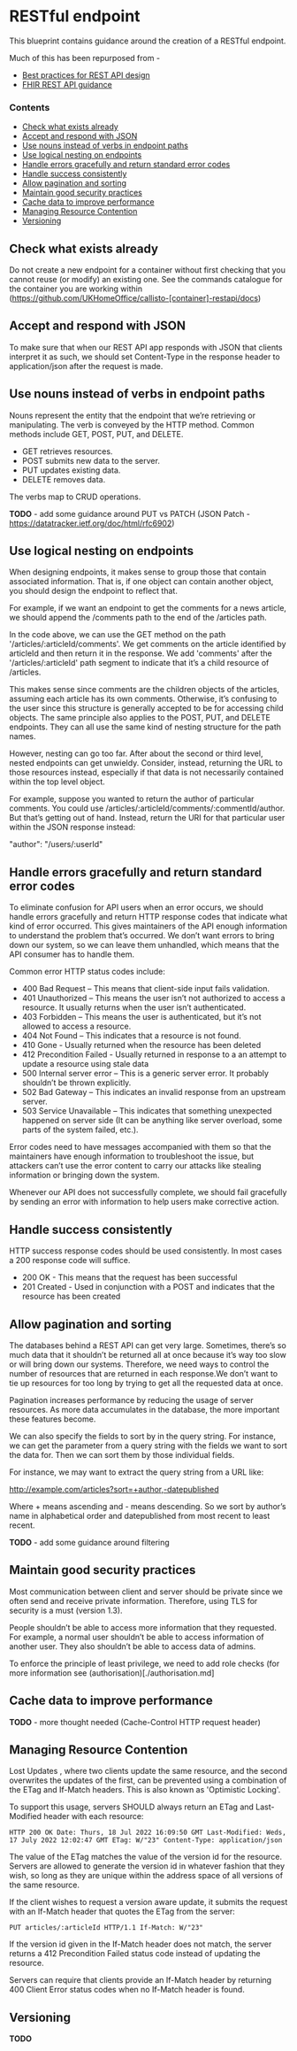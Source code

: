 # RESTful endpoint

This blueprint contains guidance around the creation of a RESTful endpoint. 

Much of this has been repurposed from - 

- [Best practices for REST API design](https://stackoverflow.blog/2020/03/02/best-practices-for-rest-api-design/#h-use-nouns-instead-of-verbs-in-endpoint-paths)
- [FHIR REST API guidance](https://hl7.org/fhir/http.html)

### Contents
- [Check what exists already](#Check-what-exists-already)
- [Accept and respond with JSON](#accept-and-respond-with-json)
- [Use nouns instead of verbs in endpoint paths](#use-nouns-instead-of-verbs-in-endpoint-paths)
- [Use logical nesting on endpoints](#use-logical-nesting-on-endpoints)
- [Handle errors gracefully and return standard error codes](#handle-errors-gracefully-and-return-standard-error-codes)
- [Handle success consistently](#handle-success-consistently)
- [Allow pagination and sorting](#allow-pagination-and-sorting)
- [Maintain good security practices](#maintain-good-security-practices)
- [Cache data to improve performance](#cache-data-to-improve-performance)
- [Managing Resource Contention](#managing-resource-contention)
- [Versioning](#versioning)

## Check what exists already
Do not create a new endpoint for a container without first checking that you cannot reuse (or modify) an existing one. See the commands catalogue for the container you are working within (https://github.com/UKHomeOffice/callisto-[container]-restapi/docs)

## Accept and respond with JSON
To make sure that when our REST API app responds with JSON that clients interpret it as such, we should set Content-Type in the response header to application/json after the request is made.

## Use nouns instead of verbs in endpoint paths
Nouns represent the entity that the endpoint that we’re retrieving or manipulating. The verb is conveyed by the HTTP method. Common methods include GET, POST, PUT, and DELETE.

- GET retrieves resources.
- POST submits new data to the server.
- PUT updates existing data.
- DELETE removes data.

The verbs map to CRUD operations.

**TODO** - add some guidance around PUT vs PATCH (JSON Patch - https://datatracker.ietf.org/doc/html/rfc6902)

## Use logical nesting on endpoints
When designing endpoints, it makes sense to group those that contain associated information. That is, if one object can contain another object, you should design the endpoint to reflect that. 

For example, if we want an endpoint to get the comments for a news article, we should append the /comments path to the end of the /articles path. 

In the code above, we can use the GET method on the path '/articles/:articleId/comments'. We get comments on the article identified by articleId and then return it in the response. We add 'comments' after the '/articles/:articleId' path segment to indicate that it’s a child resource of /articles.

This makes sense since comments are the children objects of the articles, assuming each article has its own comments. Otherwise, it’s confusing to the user since this structure is generally accepted to be for accessing child objects. The same principle also applies to the POST, PUT, and DELETE endpoints. They can all use the same kind of nesting structure for the path names.

However, nesting can go too far. After about the second or third level, nested endpoints can get unwieldy. Consider, instead, returning the URL to those resources instead, especially if that data is not necessarily contained within the top level object.

For example, suppose you wanted to return the author of particular comments. You could use /articles/:articleId/comments/:commentId/author. But that’s getting out of hand. Instead, return the URI for that particular user within the JSON response instead:

"author": "/users/:userId"

## Handle errors gracefully and return standard error codes
To eliminate confusion for API users when an error occurs, we should handle errors gracefully and return HTTP response codes that indicate what kind of error occurred. This gives maintainers of the API enough information to understand the problem that’s occurred. We don’t want errors to bring down our system, so we can leave them unhandled, which means that the API consumer has to handle them.

Common error HTTP status codes include:

- 400 Bad Request – This means that client-side input fails validation.
- 401 Unauthorized – This means the user isn’t not authorized to access a resource. It usually returns when the user isn’t authenticated.
- 403 Forbidden – This means the user is authenticated, but it’s not allowed to access a resource.
- 404 Not Found – This indicates that a resource is not found.
- 410 Gone - Usually returned when the resource has been deleted
- 412 Precondition Failed - Usually returned in response to a an attempt to update a resource using stale data
- 500 Internal server error – This is a generic server error. It probably shouldn’t be thrown explicitly.
- 502 Bad Gateway – This indicates an invalid response from an upstream server.
- 503 Service Unavailable – This indicates that something unexpected happened on server side (It can be anything like server overload, some parts of the system failed, etc.).

Error codes need to have messages accompanied with them so that the maintainers have enough information to troubleshoot the issue, but attackers can’t use the error content to carry our attacks like stealing information or bringing down the system.

Whenever our API does not successfully complete, we should fail gracefully by sending an error with information to help users make corrective action.

## Handle success consistently
HTTP success response codes should be used consistently. In most cases a 200 response code will suffice.

- 200 OK - This means that the request has been successful
- 201 Created - Used in conjunction with a POST and indicates that the resource has been created

## Allow pagination and sorting
The databases behind a REST API can get very large. Sometimes, there’s so much data that it shouldn’t be returned all at once because it’s way too slow or will bring down our systems. Therefore, we need ways to control the number of resources that are returned in each response.We don’t want to tie up resources for too long by trying to get all the requested data at once.

Pagination increases performance by reducing the usage of server resources. As more data accumulates in the database, the more important these features become.

We can also specify the fields to sort by in the query string. For instance, we can get the parameter from a query string with the fields we want to sort the data for. Then we can sort them by those individual fields. 

For instance, we may want to extract the query string from a URL like:

http://example.com/articles?sort=+author,-datepublished

Where + means ascending and - means descending. So we sort by author’s name in alphabetical order and datepublished from most recent to least recent.

**TODO** - add some guidance around filtering

## Maintain good security practices
Most communication between client and server should be private since we often send and receive private information. Therefore, using TLS for security is a must (version 1.3).

People shouldn’t be able to access more information that they requested. For example, a normal user shouldn’t be able to access information of another user. They also shouldn’t be able to access data of admins.

To enforce the principle of least privilege, we need to add role checks (for more information see (authorisation)[./authorisation.md]

## Cache data to improve performance
**TODO** - more thought needed (Cache-Control HTTP request header)


## Managing Resource Contention 
Lost Updates , where two clients update the same resource, and the second overwrites the updates of the first, can be prevented using a combination of the ETag and If-Match headers. This is also known as 'Optimistic Locking'.

To support this usage, servers SHOULD always return an ETag and Last-Modified header with each resource:

`HTTP 200 OK
Date: Thurs, 18 Jul 2022 16:09:50 GMT
Last-Modified: Weds, 17 July 2022 12:02:47 GMT
ETag: W/"23"
Content-Type: application/json`

The value of the ETag matches the value of the version id for the resource. Servers are allowed to generate the version id in whatever fashion that they wish, so long as they are unique within the address space of all versions of the same resource. 

If the client wishes to request a version aware update, it submits the request with an If-Match header that quotes the ETag from the server:

`PUT articles/:articleId HTTP/1.1
If-Match: W/"23"`

If the version id given in the If-Match header does not match, the server returns a 412 Precondition Failed status code instead of updating the resource.

Servers can require that clients provide an If-Match header by returning 400 Client Error status codes when no If-Match header is found. 

## Versioning
**TODO**
